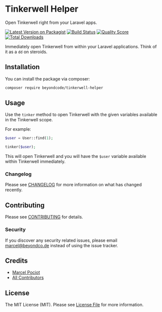 # Tinkerwell Helper
 
Open Tinkerwell right from your Laravel apps.

[![Latest Version on Packagist](https://img.shields.io/packagist/v/beyondcode/tinkerwell-helper.svg?style=flat-square)](https://packagist.org/packages/beyondcode/tinkerwell-helper)
[![Build Status](https://img.shields.io/travis/beyondcode/tinkerwell-helper/master.svg?style=flat-square)](https://travis-ci.org/beyondcode/tinkerwell-helper)
[![Quality Score](https://img.shields.io/scrutinizer/g/beyondcode/tinkerwell-helper.svg?style=flat-square)](https://scrutinizer-ci.com/g/beyondcode/tinkerwell-helper)
[![Total Downloads](https://img.shields.io/packagist/dt/beyondcode/tinkerwell-helper.svg?style=flat-square)](https://packagist.org/packages/beyondcode/tinkerwell-helper)

Immediately open Tinkerwell from within your Laravel applications. Think of it as a `dd` on steroids.

## Installation

You can install the package via composer:

```bash
composer require beyondcode/tinkerwell-helper
```

## Usage

Use the `tinker` method to open Tinkerwell with the given variables available in the Tinkerwell scope.

For example:
``` php
$user = User::find(1);

tinker($user);
```

This will open Tinkerwell and you will have the `$user` variable available within Tinkerwell immediately.

### Changelog

Please see [CHANGELOG](CHANGELOG.md) for more information on what has changed recently.

## Contributing

Please see [CONTRIBUTING](CONTRIBUTING.md) for details.

### Security

If you discover any security related issues, please email marcel@beyondco.de instead of using the issue tracker.

## Credits

- [Marcel Pociot](https://github.com/mpociot)
- [All Contributors](../../contributors)

## License

The MIT License (MIT). Please see [License File](LICENSE.md) for more information.
